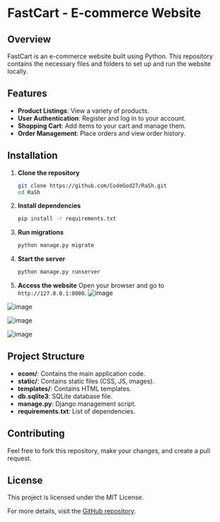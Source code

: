 # FastCart - E-commerce Website

## Overview
FastCart is an e-commerce website built using Python. This repository contains the necessary files and folders to set up and run the website locally.

## Features
- **Product Listings**: View a variety of products.
- **User Authentication**: Register and log in to your account.
- **Shopping Cart**: Add items to your cart and manage them.
- **Order Management**: Place orders and view order history.

## Installation

1. **Clone the repository**
    ```bash
    git clone https://github.com/CodeGod27/RaSh.git
    cd RaSh
    ```

2. **Install dependencies**
    ```bash
    pip install -r requirements.txt
    ```

3. **Run migrations**
    ```bash
    python manage.py migrate
    ```

4. **Start the server**
    ```bash
    python manage.py runserver
    ```

5. **Access the website**
   Open your browser and go to `http://127.0.0.1:8000`.
 ![image](https://github.com/CodeGod27/RaSh/assets/100406484/ceac6795-a6a2-416d-a1e2-bc5b8f761606)


![image](https://github.com/CodeGod27/RaSh/assets/100406484/01d593e6-57f7-433d-a46e-9329d3a0287b)

   ![image](https://github.com/CodeGod27/RaSh/assets/100406484/f1c2dd84-4baa-4283-8bb3-bbe80af0a3b8)

![image](https://github.com/CodeGod27/RaSh/assets/100406484/961d172c-ce6d-4b2a-a215-0543e7d888e4)


## Project Structure
- **ecom/**: Contains the main application code.
- **static/**: Contains static files (CSS, JS, images).
- **templates/**: Contains HTML templates.
- **db.sqlite3**: SQLite database file.
- **manage.py**: Django management script.
- **requirements.txt**: List of dependencies.

## Contributing
Feel free to fork this repository, make your changes, and create a pull request.

## License
This project is licensed under the MIT License.

For more details, visit the [GitHub repository](https://github.com/CodeGod27/RaSh).
